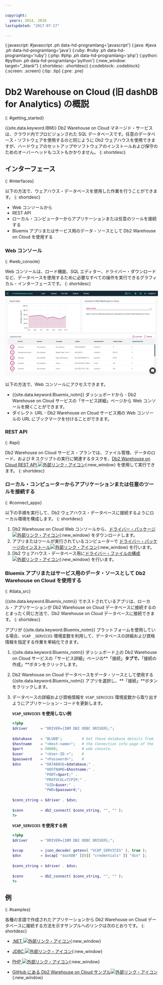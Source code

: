 ```yaml
---

copyright:
  years: 2014, 2018
lastupdated: "2017-07-17"

---
```


<!-- Attribute definitions --> 
{:javascript: #javascript .ph data-hd-programlang='javascript'}
{:java: #java .ph data-hd-programlang='java'}
{:ruby: #ruby .ph data-hd-programlang='ruby'}
{:php: #php .ph data-hd-programlang='php'}
{:python: #python .ph data-hd-programlang='python'}
{:new_window: target="_blank"}
{:shortdesc: .shortdesc}
{:codeblock: .codeblock}
{:screen: .screen}
{:tip: .tip}
{:pre: .pre}

# Db2 Warehouse on Cloud (旧 dashDB for Analytics) の概説
{: #getting_started}

{{site.data.keyword.IBM}} Db2 Warehouse on Cloud マネージド・サービスは、クラウド内でプロビジョンされた SQL データベースです。任意のデータベース・ソフトウェアを使用するのと同じように Db2 ウェアハウスを使用できますが、ハードウェアのセットアップやソフトウェアのインストールおよび保守のためのオーバーヘッドもコストもかかりません。
{: shortdesc}

## インターフェース
{: #interfaces}

以下の方法で、ウェアハウス・データベースを使用した作業を行うことができます。
{: shortdesc}

   * Web コンソールから
   * REST API
   * ローカル・コンピューターからアプリケーションまたは任意のツールを接続する
   * Bluemix アプリまたはサービス用のデータ・ソースとして Db2 Warehouse on Cloud を使用する

### Web コンソール
{: #web_console}

Web コンソールは、ロード機能、SQL エディター、ドライバー・ダウンロードなど、データベースを使用するために必要なすべての操作を実行できるグラフィカル・インターフェースです。
{: shortdesc}

![Web コンソールのダッシュボード・ページの表示](images/console_v2.png)

<!-- Click the link to take a tour of the {{site.data.keyword.dashdbshort_notm}} for Analytics web console: [General tour ![External link icon](../../icons/launch-glyph.svg "External link icon")](http://ibm.biz/dashdb-general-quick-tour "External link icon"){:new_window}. -->

以下の方法で、Web コンソールにアクセスできます。
   * {{site.data.keyword.Bluemix_notm}} ダッシュボードから - Db2 Warehouse on Cloud サービスの「サービス詳細」ページから Web コンソールを開くことができます。
   * ダイレクト URL - Db2 Warehouse on Cloud サービス用の Web コンソールの URL にブックマークを付けることができます。

### REST API
{: #api}

Db2 Warehouse on Cloud サービス・プランでは、ファイル管理、データのロード、および R スクリプトの実行に関連するタスクを、[Db2 Warehouse on Cloud REST API ![外部リンク・アイコン](../../icons/launch-glyph.svg "外部リンク・アイコン")](http://ibm.biz/dashdb-api "外部リンク・アイコン"){:new_window} を使用して実行できます。
{: shortdesc}

### ローカル・コンピューターからアプリケーションまたは任意のツールを接続する
{: #connect_apps}

以下の手順を実行して、Db2 ウェアハウス・データベースに接続するようにローカル環境を構成します。
{: shortdesc}

1. Db2 Warehouse on Cloud Web コンソールから、[ドライバー・パッケージ ![外部リンク・アイコン](../../icons/launch-glyph.svg "外部リンク・アイコン")](https://www.ibm.com/support/knowledgecenter/SS6NHC/com.ibm.swg.im.dashdb.doc/connecting/connect_driver_package.html "外部リンク・アイコン"){:new_window} をダウンロードします。
2. アプリまたはツールが実行されているコンピューターで [ドライバー・パッケージのインストール![外部リンク・アイコン](../../icons/launch-glyph.svg "外部リンク・アイコン")](https://www.ibm.com/support/knowledgecenter/SS6NHC/com.ibm.swg.im.dashdb.doc/connecting/connect_driver_package_install.html "外部リンク・アイコン"){:new_window} を行います。
3. Db2 ウェアハウス・データベース用に[ドライバー・ファイルの構成 ![外部リンク・アイコン](../../icons/launch-glyph.svg "外部リンク・アイコン")](https://www.ibm.com/support/knowledgecenter/en/SS6NHC/com.ibm.swg.im.dashdb.doc/connecting/connect_driver_package_config.html "外部リンク・アイコン"){:new_window} を行います。

### Bluemix アプリまたはサービス用のデータ・ソースとして Db2 Warehouse on Cloud を使用する
{: #data_src}

{{site.data.keyword.Bluemix_notm}} でホストされているアプリは、ローカル・アプリケーションが Db2 Warehouse on Cloud データベースに接続するのとまったく同じ方法で、Db2 Warehouse on Cloud データベースに接続できます。
{: shortdesc}

アプリが {{site.data.keyword.Bluemix_notm}} プラットフォームを使用している場合、`VCAP _SERVICES` 環境変数を利用して、データベースの詳細および資格情報を指定する作業を単純化できます。
1. {{site.data.keyword.Bluemix_notm}} ダッシュボード上の Db2 Warehouse on Cloud サービスの「サービス詳細」ページの**「接続」**タブで、**「接続の作成」**ボタンをクリックします。
2. Db2 Warehouse on Cloud データベースをデータ・ソースとして使用する {{site.data.keyword.Bluemix_notm}} アプリを選択し、**「接続」**ボタンをクリックします。
3. データベースの詳細および資格情報を `VCAP_SERVICES` 環境変数から取り出すようにアプリケーション・コードを更新します。

    **`VCAP_SERVICES` を使用しない例**

    ```php
    <?php
    $driver      = "DRIVER={IBM DB2 ODBC DRIVER};";

    $database    = "BLUDB";         # Get these database details from
    $hostname    = "<Host-name>";   # the Connection info page of the
    $port        = 50000;           # web console.
    $user        = "<User-ID >";    #
    $password    = "<Password>";    #
    $dsn         = "DATABASE=$database;" .
                   "HOSTNAME=$hostname;" .
                   "PORT=$port;" .
                   "PROTOCOL=TCPIP;" .
                   "UID=$user;" .
                   "PWD=$password;";

    $conn_string = $driver . $dsn;

    $conn        = db2_connect( $conn_string, "", "" );
    ?>
    ```

    **`VCAP_SERVICES` を使用する例**

    ```php
    <?php
    $driver      = "DRIVER={IBM DB2 ODBC DRIVER};";

    $vcap        = json_decode( getenv( "VCAP_SERVICES" ), true );
    $dsn         = $vcap[ "dashDB" ][0][ "credentials" ][ "dsn" ];

    $conn_string = $driver . $dsn;
                                   
    $conn        = db2_connect( $conn_string, "", "" );
    ?>
    ```

## 例
{: #samples}

各種の言語で作成されたアプリケーションから Db2 Warehouse on Cloud データベースに接続する方法を示すサンプルへのリンクは次のとおりです。
{: shortdesc}

   * [.NET ![外部リンク・アイコン](../../icons/launch-glyph.svg "外部リンク・アイコン")](https://www.ibm.com/support/knowledgecenter/SS6NHC/com.ibm.swg.im.dashdb.doc/connecting/connect_connecting__net_applications.html "外部リンク・アイコン"){:new_window}
<!-- * [JAVA ![External link icon](../../icons/launch-glyph.svg "External link icon")](https://www.ibm.com/support/knowledgecenter/SS6NHC/com.ibm.swg.im.dashdb.doc/connecting/connect_connecting_java.html "External link icon"){:new_window} -->
   * [JDBC ![外部リンク・アイコン](../../icons/launch-glyph.svg "外部リンク・アイコン")](https://www.ibm.com/support/knowledgecenter/SS6NHC/com.ibm.swg.im.dashdb.doc/connecting/connect_connecting_jdbc_applications.html "外部リンク・アイコン"){:new_window}
<!-- * [Node.js ![External link icon](../../icons/launch-glyph.svg "External link icon")](https://www.ibm.com/support/knowledgecenter/SS6NHC/com.ibm.swg.im.dashdb.doc/connecting/connect_connecting_nodejs.html "External link icon"){:new_window} -->
   * [PHP ![外部リンク・アイコン](../../icons/launch-glyph.svg "外部リンク・アイコン")](https://www.ibm.com/support/knowledgecenter/SS6NHC/com.ibm.swg.im.dashdb.doc/connecting/connect_connecting_php.html "外部リンク・アイコン"){:new_window}
<!-- * [Python ![External link icon](../../icons/launch-glyph.svg "External link icon")](https://www.ibm.com/support/knowledgecenter/SS6NHC/com.ibm.swg.im.dashdb.doc/connecting/connect_connecting_python.html "External link icon"){:new_window} -->
   * [GitHub にある Db2 Warehouse on Cloud サンプル![外部リンク・アイコン](../../icons/launch-glyph.svg "外部リンク・アイコン")](https://github.com/IBM-Bluemix/dashdb-nodejs-helloworld "外部リンク・アイコン"){:new_window}


